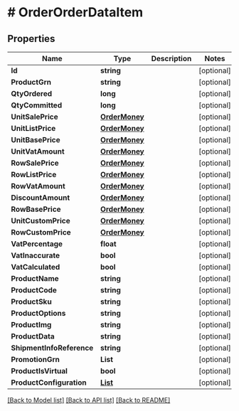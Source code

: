 # # OrderOrderDataItem


## Properties 


Name | Type | Description | Notes
------------ | ------------- | ------------- | -------------
**Id**| **string** |   | [optional]
**ProductGrn**| **string** |   | [optional]
**QtyOrdered**| **long** |   | [optional]
**QtyCommitted**| **long** |   | [optional]
**UnitSalePrice**| [**OrderMoney**](OrderMoney.md) |   | [optional]
**UnitListPrice**| [**OrderMoney**](OrderMoney.md) |   | [optional]
**UnitBasePrice**| [**OrderMoney**](OrderMoney.md) |   | [optional]
**UnitVatAmount**| [**OrderMoney**](OrderMoney.md) |   | [optional]
**RowSalePrice**| [**OrderMoney**](OrderMoney.md) |   | [optional]
**RowListPrice**| [**OrderMoney**](OrderMoney.md) |   | [optional]
**RowVatAmount**| [**OrderMoney**](OrderMoney.md) |   | [optional]
**DiscountAmount**| [**OrderMoney**](OrderMoney.md) |   | [optional]
**RowBasePrice**| [**OrderMoney**](OrderMoney.md) |   | [optional]
**UnitCustomPrice**| [**OrderMoney**](OrderMoney.md) |   | [optional]
**RowCustomPrice**| [**OrderMoney**](OrderMoney.md) |   | [optional]
**VatPercentage**| **float** |   | [optional]
**VatInaccurate**| **bool** |   | [optional]
**VatCalculated**| **bool** |   | [optional]
**ProductName**| **string** |   | [optional]
**ProductCode**| **string** |   | [optional]
**ProductSku**| **string** |   | [optional]
**ProductOptions**| **string** |   | [optional]
**ProductImg**| **string** |   | [optional]
**ProductData**| **string** |   | [optional]
**ShipmentInfoReference**| **string** |   | [optional]
**PromotionGrn**| **List<string>** |   | [optional]
**ProductIsVirtual**| **bool** |   | [optional]
**ProductConfiguration**| [**List<ItemProductConfigurationStep>**](ItemProductConfigurationStep.md) |   | [optional]


[[Back to Model list]](../../README.md#models) [[Back to API list]](../../README.md#endpoints) [[Back to README]](../../README.md)

